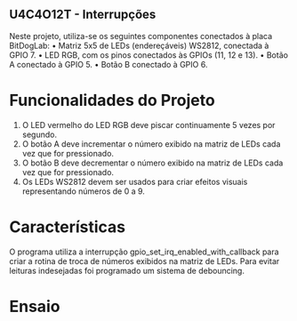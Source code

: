 ## U4C4O12T - Interrupções
Neste projeto, utiliza-se os seguintes componentes conectados à placa BitDogLab:
• Matriz 5x5 de LEDs (endereçáveis) WS2812, conectada à GPIO 7.
• LED RGB, com os pinos conectados às GPIOs (11, 12 e 13).
• Botão A conectado à GPIO 5.
• Botão B conectado à GPIO 6.

# Funcionalidades do Projeto
1. O LED vermelho do LED RGB deve piscar continuamente 5 vezes por segundo.
2. O botão A deve incrementar o número exibido na matriz de LEDs cada vez que for pressionado.
3. O botão B deve decrementar o número exibido na matriz de LEDs cada vez que for pressionado.
4. Os LEDs WS2812 devem ser usados para criar efeitos visuais representando números de 0 a 9.

# Características

O programa utiliza a interrupção gpio_set_irq_enabled_with_callback para criar a rotina de troca de números exibidos na matriz de LEDs.
Para evitar leituras indesejadas foi programado um sistema de debouncing.

# Ensaio
<URL>